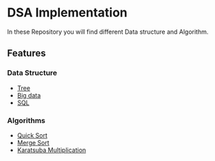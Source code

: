 
# DSA Implementation

In these Repository you will find different Data structure and Algorithm.


## Features

### Data Structure

- [Tree](https://github.com/prajalpatidar06/Data-Structure-Algorithm/tree/main/Tree)
- [Big data](https://github.com/prajalpatidar06/Data-Structure-Algorithm/tree/main/BigData)
- [SQL](https://github.com/prajalpatidar06/Data-Structure-Algorithm/tree/main/SQL)


### Algorithms

- [Quick Sort](https://github.com/prajalpatidar06/Data-Structure-Algorithm/blob/main/Algorithms/sorting/quickSort.cpp)
- [Merge Sort](https://github.com/prajalpatidar06/Data-Structure-Algorithm/blob/main/Algorithms/sorting/mergeSort.cpp)
- [Karatsuba Multiplication](https://github.com/prajalpatidar06/Data-Structure-Algorithm/blob/main/Algorithms/karatsuba_multiplication.cpp)

#


  
